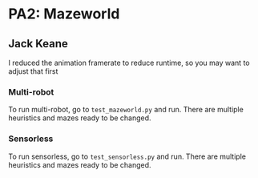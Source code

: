 # PA2: Mazeworld

## Jack Keane

I reduced the animation framerate to reduce runtime, so you may want to adjust that first

### Multi-robot

To run multi-robot, go to `test_mazeworld.py` and run. There are multiple heuristics and mazes ready to be changed.

### Sensorless

To run sensorless, go to `test_sensorless.py` and run. There are multiple heuristics and mazes ready to be changed.